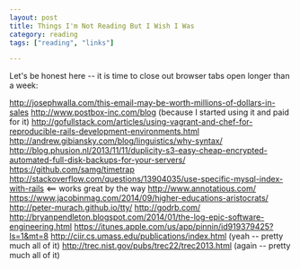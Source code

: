 ```yaml
---
layout: post
title: Things I'm Not Reading But I Wish I Was
category: reading
tags: ["reading", "links"]

---
```

Let's be honest here -- it is time to close out browser tabs open longer than a week:

http://josephwalla.com/this-email-may-be-worth-millions-of-dollars-in-sales
http://www.postbox-inc.com/blog (because I started using it and paid for it)
http://gofullstack.com/articles/using-vagrant-and-chef-for-reproducible-rails-development-environments.html
http://andrew.gibiansky.com/blog/linguistics/why-syntax/
http://blog.phusion.nl/2013/11/11/duplicity-s3-easy-cheap-encrypted-automated-full-disk-backups-for-your-servers/ 
https://github.com/samg/timetrap
http://stackoverflow.com/questions/13904035/use-specific-mysql-index-with-rails <== works great by the way
http://www.annotatious.com/
https://www.jacobinmag.com/2014/09/higher-educations-aristocrats/
http://peter-murach.github.io/tty/
http://godrb.com/
http://bryanpendleton.blogspot.com/2014/01/the-log-epic-software-engineering.html
https://itunes.apple.com/us/app/pinnin/id919379425?ls=1&mt=8
http://ciir.cs.umass.edu/publications/index.html (yeah -- pretty much all of it)
http://trec.nist.gov/pubs/trec22/trec2013.html (again -- pretty much all of it)
